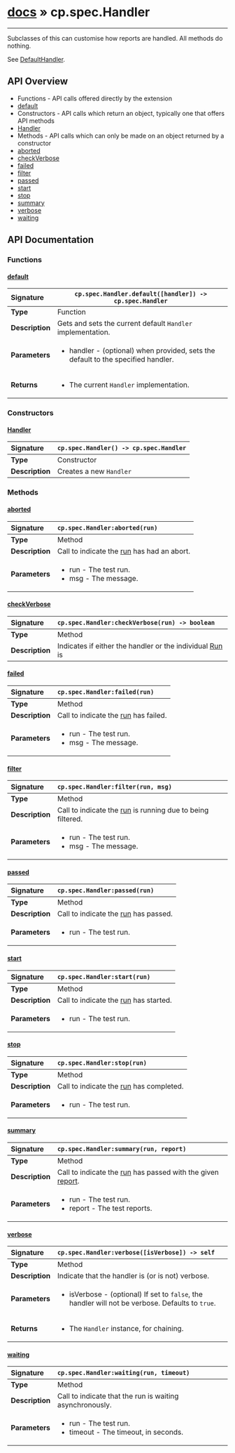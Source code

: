 # [docs](index.md) » cp.spec.Handler
---

Subclasses of this can customise how reports are handled.
All methods do nothing.

See [DefaultHandler](cp.spec.DefaultHandler.md).

## API Overview
* Functions - API calls offered directly by the extension
 * [default](#default)
* Constructors - API calls which return an object, typically one that offers API methods
 * [Handler](#handler)
* Methods - API calls which can only be made on an object returned by a constructor
 * [aborted](#aborted)
 * [checkVerbose](#checkverbose)
 * [failed](#failed)
 * [filter](#filter)
 * [passed](#passed)
 * [start](#start)
 * [stop](#stop)
 * [summary](#summary)
 * [verbose](#verbose)
 * [waiting](#waiting)

## API Documentation

### Functions

#### [default](#default)
| <span style="float: left;">**Signature**</span> | <span style="float: left;">`cp.spec.Handler.default([handler]) -> cp.spec.Handler` </span>                                                          |
| -----------------------------------------------------|---------------------------------------------------------------------------------------------------------|
| **Type**                                             | Function |
| **Description**                                      | Gets and sets the current default `Handler` implementation. |
| **Parameters**                                       | <ul><li>handler       - (optional) when provided, sets the default to the specified handler.</li></ul> |
| **Returns**                                          | <ul><li>The current <code>Handler</code> implementation.</li></ul> |

### Constructors

#### [Handler](#handler)
| <span style="float: left;">**Signature**</span> | <span style="float: left;">`cp.spec.Handler() -> cp.spec.Handler` </span>                                                          |
| -----------------------------------------------------|---------------------------------------------------------------------------------------------------------|
| **Type**                                             | Constructor |
| **Description**                                      | Creates a new `Handler` |

### Methods

#### [aborted](#aborted)
| <span style="float: left;">**Signature**</span> | <span style="float: left;">`cp.spec.Handler:aborted(run)` </span>                                                          |
| -----------------------------------------------------|---------------------------------------------------------------------------------------------------------|
| **Type**                                             | Method |
| **Description**                                      | Call to indicate the [run](cp.spec.Run.md) has had an abort. |
| **Parameters**                                       | <ul><li>run      - The test run.</li><li>msg       - The message.</li></ul> |

#### [checkVerbose](#checkverbose)
| <span style="float: left;">**Signature**</span> | <span style="float: left;">`cp.spec.Handler:checkVerbose(run) -> boolean` </span>                                                          |
| -----------------------------------------------------|---------------------------------------------------------------------------------------------------------|
| **Type**                                             | Method |
| **Description**                                      | Indicates if either the handler or the individual [Run](cp.spec.Run.md) is |

#### [failed](#failed)
| <span style="float: left;">**Signature**</span> | <span style="float: left;">`cp.spec.Handler:failed(run)` </span>                                                          |
| -----------------------------------------------------|---------------------------------------------------------------------------------------------------------|
| **Type**                                             | Method |
| **Description**                                      | Call to indicate the [run](cp.spec.Run.md) has failed. |
| **Parameters**                                       | <ul><li>run      - The test run.</li><li>msg       - The message.</li></ul> |

#### [filter](#filter)
| <span style="float: left;">**Signature**</span> | <span style="float: left;">`cp.spec.Handler:filter(run, msg)` </span>                                                          |
| -----------------------------------------------------|---------------------------------------------------------------------------------------------------------|
| **Type**                                             | Method |
| **Description**                                      | Call to indicate the [run](cp.spec.Run.md) is running due to being filtered. |
| **Parameters**                                       | <ul><li>run      - The test run.</li><li>msg       - The message.</li></ul> |

#### [passed](#passed)
| <span style="float: left;">**Signature**</span> | <span style="float: left;">`cp.spec.Handler:passed(run)` </span>                                                          |
| -----------------------------------------------------|---------------------------------------------------------------------------------------------------------|
| **Type**                                             | Method |
| **Description**                                      | Call to indicate the [run](cp.spec.Run.md) has passed. |
| **Parameters**                                       | <ul><li>run      - The test run.</li></ul> |

#### [start](#start)
| <span style="float: left;">**Signature**</span> | <span style="float: left;">`cp.spec.Handler:start(run)` </span>                                                          |
| -----------------------------------------------------|---------------------------------------------------------------------------------------------------------|
| **Type**                                             | Method |
| **Description**                                      | Call to indicate the [run](cp.spec.Run.md) has started. |
| **Parameters**                                       | <ul><li>run      - The test run.</li></ul> |

#### [stop](#stop)
| <span style="float: left;">**Signature**</span> | <span style="float: left;">`cp.spec.Handler:stop(run)` </span>                                                          |
| -----------------------------------------------------|---------------------------------------------------------------------------------------------------------|
| **Type**                                             | Method |
| **Description**                                      | Call to indicate the [run](cp.spec.Run.md) has completed. |
| **Parameters**                                       | <ul><li>run      - The test run.</li></ul> |

#### [summary](#summary)
| <span style="float: left;">**Signature**</span> | <span style="float: left;">`cp.spec.Handler:summary(run, report)` </span>                                                          |
| -----------------------------------------------------|---------------------------------------------------------------------------------------------------------|
| **Type**                                             | Method |
| **Description**                                      | Call to indicate the [run](cp.spec.Run.md) has passed with the given [report](cp.spec.Report.md). |
| **Parameters**                                       | <ul><li>run          - The test run.</li><li>report        - The test reports.</li></ul> |

#### [verbose](#verbose)
| <span style="float: left;">**Signature**</span> | <span style="float: left;">`cp.spec.Handler:verbose([isVerbose]) -> self` </span>                                                          |
| -----------------------------------------------------|---------------------------------------------------------------------------------------------------------|
| **Type**                                             | Method |
| **Description**                                      | Indicate that the handler is (or is not) verbose. |
| **Parameters**                                       | <ul><li>isVerbose     - (optional) If set to <code>false</code>, the handler will not be verbose. Defaults to <code>true</code>.</li></ul> |
| **Returns**                                          | <ul><li>The <code>Handler</code> instance, for chaining.</li></ul> |

#### [waiting](#waiting)
| <span style="float: left;">**Signature**</span> | <span style="float: left;">`cp.spec.Handler:waiting(run, timeout)` </span>                                                          |
| -----------------------------------------------------|---------------------------------------------------------------------------------------------------------|
| **Type**                                             | Method |
| **Description**                                      | Call to indicate that the run is waiting asynchronously. |
| **Parameters**                                       | <ul><li>run      - The test run.</li><li>timeout  - The timeout, in seconds.</li></ul> |

